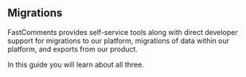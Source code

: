 ## Migrations

FastComments provides self-service tools along with direct developer support for migrations to our platform, migrations
of data within our platform, and exports from our product.

In this guide you will learn about all three.
